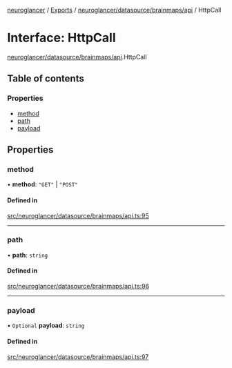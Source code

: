 [neuroglancer](../README.md) / [Exports](../modules.md) / [neuroglancer/datasource/brainmaps/api](../modules/neuroglancer_datasource_brainmaps_api.md) / HttpCall

# Interface: HttpCall

[neuroglancer/datasource/brainmaps/api](../modules/neuroglancer_datasource_brainmaps_api.md).HttpCall

## Table of contents

### Properties

- [method](neuroglancer_datasource_brainmaps_api.HttpCall.md#method)
- [path](neuroglancer_datasource_brainmaps_api.HttpCall.md#path)
- [payload](neuroglancer_datasource_brainmaps_api.HttpCall.md#payload)

## Properties

### method

• **method**: ``"GET"`` \| ``"POST"``

#### Defined in

[src/neuroglancer/datasource/brainmaps/api.ts:95](https://github.com/ActiveBrainAtlas2/neuroglancer/blob/034b457d/src/neuroglancer/datasource/brainmaps/api.ts#L95)

___

### path

• **path**: `string`

#### Defined in

[src/neuroglancer/datasource/brainmaps/api.ts:96](https://github.com/ActiveBrainAtlas2/neuroglancer/blob/034b457d/src/neuroglancer/datasource/brainmaps/api.ts#L96)

___

### payload

• `Optional` **payload**: `string`

#### Defined in

[src/neuroglancer/datasource/brainmaps/api.ts:97](https://github.com/ActiveBrainAtlas2/neuroglancer/blob/034b457d/src/neuroglancer/datasource/brainmaps/api.ts#L97)
